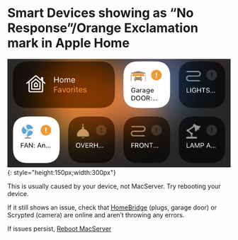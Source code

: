 # Smart Devices showing as “No Response”/Orange Exclamation mark in Apple Home

![ios-exclamation-mark-not-available.png](../img/troubleshooting/ios-exclamation-mark-not-available.png){: style="height:150px;width:300px"}

This is usually caused by your device, not MacServer. Try rebooting your device. 

If it still shows an issue, check that [HomeBridge](../server-apps/homebridge.md#usage) (plugs, garage door) or Scrypted (camera) are online and aren’t throwing any errors.

If issues persist, [Reboot MacServer](reboot.md)